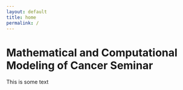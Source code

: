 ```yaml
---
layout: default
title: home
permalink: /
---
```

# Mathematical and Computational Modeling of Cancer Seminar

This is some text